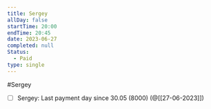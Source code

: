 ```yaml
---
title: Sergey
allDay: false
startTime: 20:00
endTime: 20:45
date: 2023-06-27
completed: null
Status:
  - Paid
type: single
---
```

#Sergey
- [ ] Sergey: Last payment day since 30.05 (8000) (@[[27-06-2023]])